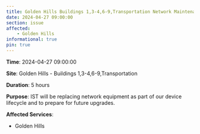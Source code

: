 ```yaml
---
title: Golden Hills Buildings 1,3-4,6-9,Transportation Network Maintenance
date: 2024-04-27 09:00:00
section: issue
affected:
    - Golden Hills
informational: true
pin: true
---
```


**Time**: 2024-04-27 09:00:00

**Site**: Golden Hills - Buildings 1,3-4,6-9,Transportation

**Duration**: 5 hours

**Purpose**: IST will be replacing network equipment as part of our device lifecycle and to prepare for future upgrades.

**Affected Services**: 
  - Golden Hills